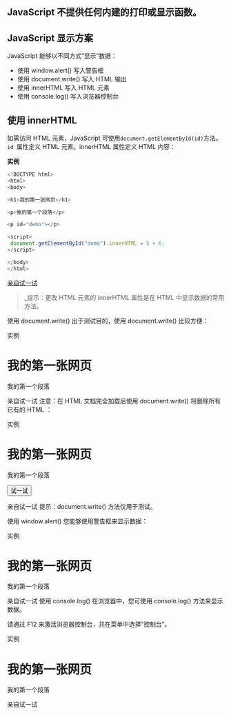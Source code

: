 ## JavaScript 不提供任何内建的打印或显示函数。

## JavaScript 显示方案
JavaScript 能够以不同方式“显示”数据：

* 使用 window.alert() 写入警告框
* 使用 document.write() 写入 HTML 输出
* 使用 innerHTML 写入 HTML 元素
* 使用 console.log() 写入浏览器控制台

## 使用 innerHTML
如需访问 HTML 元素，JavaScript 可使用``` document.getElementById(id) ```方法。
```id ```属性定义 HTML 元素。innerHTML 属性定义 HTML 内容：

**实例**
```javascript
<!DOCTYPE html>
<html>
<body>

<h1>我的第一张网页</h1>

<p>我的第一个段落</p>

<p id="demo"></p>

<script>
 document.getElementById("demo").innerHTML = 5 + 6;
</script>

</body>
</html> 
```
[亲自试一试](https://www.w3school.com.cn/tiy/t.asp?f=js_output_dom)

>_提示：更改 HTML 元素的 innerHTML 属性是在 HTML 中显示数据的常用方法。

使用 document.write()
出于测试目的，使用 document.write() 比较方便：

实例
<!DOCTYPE html>
<html>
<body>

<h1>我的第一张网页</h1>

<p>我的第一个段落</p>

<script>
document.write(5 + 6);
</script>

</body>
</html> 
亲自试一试
注意：在 HTML 文档完全加载后使用 document.write() 将删除所有已有的 HTML ：

实例
<!DOCTYPE html>
<html>
<body>

<h1>我的第一张网页</h1>

<p>我的第一个段落</p>

<button onclick="document.write(5 + 6)">试一试</button>

</body>
</html>
亲自试一试
提示：document.write() 方法仅用于测试。

使用 window.alert()
您能够使用警告框来显示数据：

实例
<!DOCTYPE html>
<html>
<body>

<h1>我的第一张网页</h1>

<p>我的第一个段落</p>

<script>
window.alert(5 + 6);
</script>

</body>
</html> 
亲自试一试
使用 console.log()
在浏览器中，您可使用 console.log() 方法来显示数据。

请通过 F12 来激活浏览器控制台，并在菜单中选择“控制台”。

实例
<!DOCTYPE html>
<html>
<body>

<h1>我的第一张网页</h1>

<p>我的第一个段落</p>

<script>
console.log(5 + 6);
</script>

</body>
</html>
亲自试一试
